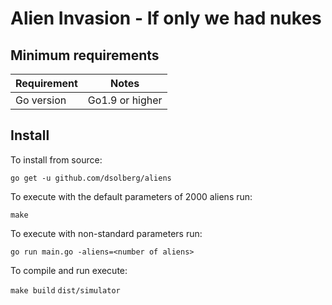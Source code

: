 # Alien Invasion - If only we had nukes

## Minimum requirements

Requirement|Notes
---|---
Go version | Go1.9 or higher

## Install

To install from source:

`go get -u github.com/dsolberg/aliens`

To execute with the default parameters of 2000 aliens run:

`make`

To execute with non-standard parameters run:

`go run main.go -aliens=<number of aliens>`

To compile and run execute:

`make build`
`dist/simulator`